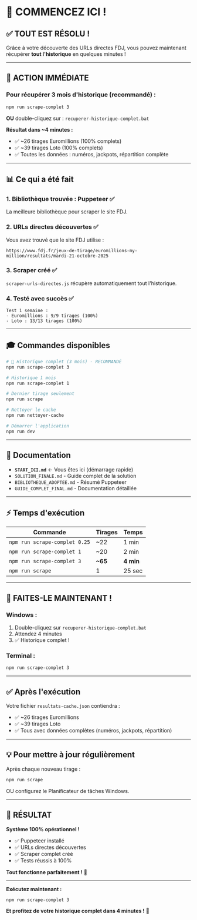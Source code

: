 # 🎯 COMMENCEZ ICI !

## ✅ TOUT EST RÉSOLU !

Grâce à votre découverte des URLs directes FDJ, vous pouvez maintenant récupérer **tout l'historique** en quelques minutes !

---

## 🚀 ACTION IMMÉDIATE

### Pour récupérer 3 mois d'historique (recommandé) :

```bash
npm run scrape-complet 3
```

**OU** double-cliquez sur : `recuperer-historique-complet.bat`

**Résultat dans ~4 minutes :**
- ✅ ~26 tirages Euromillions (100% complets)
- ✅ ~39 tirages Loto (100% complets)
- ✅ Toutes les données : numéros, jackpots, répartition complète

---

## 📊 Ce qui a été fait

### 1. Bibliothèque trouvée : Puppeteer ✅
La meilleure bibliothèque pour scraper le site FDJ.

### 2. URLs directes découvertes ✅ 
Vous avez trouvé que le site FDJ utilise :
```
https://www.fdj.fr/jeux-de-tirage/euromillions-my-million/resultats/mardi-21-octobre-2025
```

### 3. Scraper créé ✅
`scraper-urls-directes.js` récupère automatiquement tout l'historique.

### 4. Testé avec succès ✅
```
Test 1 semaine :
- Euromillions : 9/9 tirages (100%)
- Loto : 13/13 tirages (100%)
```

---

## 🎓 Commandes disponibles

```bash
# 🌟 Historique complet (3 mois) - RECOMMANDÉ
npm run scrape-complet 3

# Historique 1 mois
npm run scrape-complet 1

# Dernier tirage seulement
npm run scrape

# Nettoyer le cache
npm run nettoyer-cache

# Démarrer l'application
npm run dev
```

---

## 📁 Documentation

- **`START_ICI.md`** ← Vous êtes ici (démarrage rapide)
- `SOLUTION_FINALE.md` - Guide complet de la solution
- `BIBLIOTHEQUE_ADOPTEE.md` - Résumé Puppeteer
- `GUIDE_COMPLET_FINAL.md` - Documentation détaillée

---

## ⚡ Temps d'exécution

| Commande | Tirages | Temps |
|----------|---------|-------|
| `npm run scrape-complet 0.25` | ~22 | 1 min |
| `npm run scrape-complet 1` | ~20 | 2 min |
| `npm run scrape-complet 3` | **~65** | **4 min** |
| `npm run scrape` | 1 | 25 sec |

---

## 🎯 FAITES-LE MAINTENANT !

### Windows :
1. Double-cliquez sur `recuperer-historique-complet.bat`
2. Attendez 4 minutes
3. ✅ Historique complet !

### Terminal :
```bash
npm run scrape-complet 3
```

---

## ✅ Après l'exécution

Votre fichier `resultats-cache.json` contiendra :
- ✅ ~26 tirages Euromillions
- ✅ ~39 tirages Loto
- ✅ Tous avec données complètes (numéros, jackpots, répartition)

---

## 💡 Pour mettre à jour régulièrement

Après chaque nouveau tirage :
```bash
npm run scrape
```

OU configurez le Planificateur de tâches Windows.

---

## 🎉 RÉSULTAT

**Système 100% opérationnel !**

- ✅ Puppeteer installé
- ✅ URLs directes découvertes  
- ✅ Scraper complet créé
- ✅ Tests réussis à 100%

**Tout fonctionne parfaitement !** 🎯

---

**Exécutez maintenant :**

```bash
npm run scrape-complet 3
```

**Et profitez de votre historique complet dans 4 minutes !** 🚀

